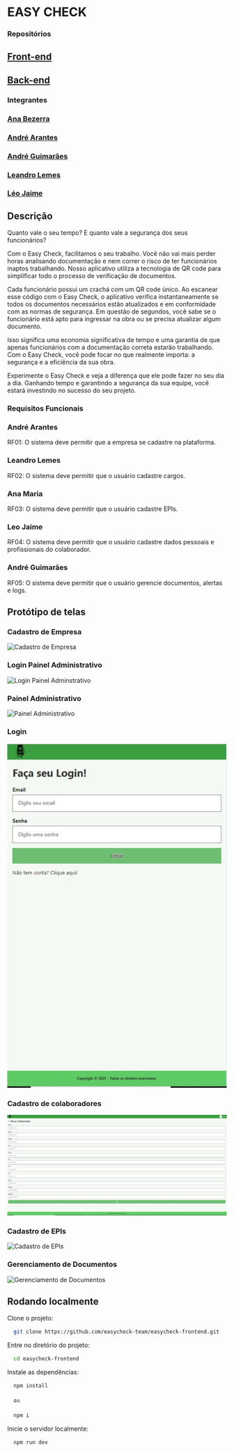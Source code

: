 
# EASY CHECK

### Repositórios

## [Front-end](https://github.com/easycheck-team/easycheck-frontend.git)
## [Back-end](https://github.com/easycheck-team/easycheck-backend.git)

### Integrantes

### [Ana Bezerra](https://github.com/anavbezerra)
### [André Arantes](https://github.com/arantesandre)
### [André Guimarães](https://github.com/GuimaFox)
### [Leandro Lemes](https://github.com/LeandrojLemes)
### [Léo Jaime](https://github.com/LeoJaime-92)


## Descrição

Quanto vale o seu tempo? E quanto vale a segurança dos seus funcionários?

Com o Easy Check, facilitamos o seu trabalho. Você não vai mais perder horas analisando documentação e nem correr o risco de ter funcionários inaptos trabalhando. Nosso aplicativo utiliza a tecnologia de QR code para simplificar todo o processo de verificação de documentos.

Cada funcionário possui um crachá com um QR code único. Ao escanear esse código com o Easy Check, o aplicativo verifica instantaneamente se todos os documentos necessários estão atualizados e em conformidade com as normas de segurança. Em questão de segundos, você sabe se o funcionário está apto para ingressar na obra ou se precisa atualizar algum documento.

Isso significa uma economia significativa de tempo e uma garantia de que apenas funcionários com a documentação correta estarão trabalhando. Com o Easy Check, você pode focar no que realmente importa: a segurança e a eficiência da sua obra.

Experimente o Easy Check e veja a diferença que ele pode fazer no seu dia a dia. Ganhando tempo e garantindo a segurança da sua equipe, você estará investindo no sucesso do seu projeto.


### Requisitos Funcionais

### André Arantes
RF01: O sistema deve permitir que a empresa se cadastre na plataforma.

### Leandro Lemes
RF02: O sistema deve permitir que o usuário cadastre cargos.

### Ana Maria
RF03: O sistema deve permitir que o usuário cadastre EPIs.

### Leo Jaime
RF04: O sistema deve permitir que o usuário cadastre dados pessoais e profissionais do colaborador.

### André Guimarães
RF05: O sistema deve permitir que o usuário gerencie documentos, alertas e logs.

## Protótipo de telas

### Cadastro de Empresa

![Cadastro de Empresa](.jpeg)

### Login Painel Administrativo

![Login Painel Adminstrativo](.jpeg)

### Painel Administrativo

![Painel Administrativo](.jpeg)

### Login

![Login](src/assets/easycheck-tela-login.jpeg)

### Cadastro de colaboradores

![Cadastro de Colaborador](src/assets/easycheck-tela-cadastro-colaborador.jpeg)

### Cadastro de EPIs

![Cadastro de EPIs](.jpeg)

### Gerenciamento de Documentos

![Gerenciamento de Documentos](.jpeg)

## Rodando localmente

Clone o projeto:

```bash
  git clone https://github.com/easycheck-team/easycheck-frontend.git
```

Entre no diretório do projeto:

```bash
  cd easycheck-frontend
```

Instale as dependências:

```bash
  npm install

  ou 

  npm i
```

Inicie o servidor localmente:

```bash
  npm run dev
```




